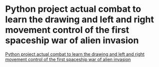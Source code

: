 # Python project actual combat to learn the drawing and left and right movement control of the first spaceship war of alien invasion
[Python project actual combat to learn the drawing and left and right movement control of the first spaceship war of alien invasion](https://aiwithcloud.com/2022/09/15/python_project_actual_combat_to_learn_the_drawing_and_left_and_right_movement_control_of_the_first_spaceship_war_of_alien_invasion/)